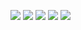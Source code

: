 ![](/C2-Programming-with-Javascript/week3/programming-paradigms/ss1.png)
![](/C2-Programming-with-Javascript/week3/programming-paradigms/ss2.png)
![](/C2-Programming-with-Javascript/week3/programming-paradigms/ss3.png)
![](/C2-Programming-with-Javascript/week3/programming-paradigms/ss4.png)
![](/C2-Programming-with-Javascript/week3/programming-paradigms/ss5.png)